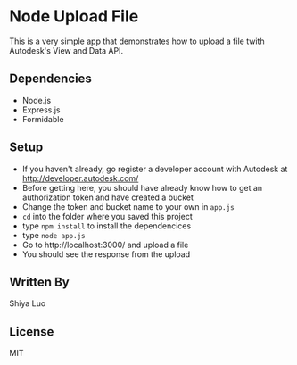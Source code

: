 # Node Upload File
This is a very simple app that demonstrates how to upload a file twith Autodesk's View and Data API.

## Dependencies
- Node.js
- Express.js
- Formidable

## Setup
- If you haven't already, go register a developer account with Autodesk at http://developer.autodesk.com/
- Before getting here, you should have already know how to get an authorization token and have created a bucket
- Change the token and bucket name to your own in `app.js`
- `cd` into the folder where you saved this project
- type `npm install` to install the dependencices
- type `node app.js`
- Go to http://localhost:3000/ and upload a file
- You should see the response from the upload

## Written By
Shiya Luo

## License
MIT
